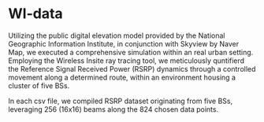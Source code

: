 # WI-data
Utilizing the public digital elevation model provided by the National Geographic Information Institute, in conjunction with Skyview by Naver Map, we executed a comprehensive simulation within an real urban setting.
Employing the Wireless Insite ray tracing tool, we meticulously quntifierd the Reference Signal Received Power (RSRP) dynamics through a controlled movement along a determined route, within an environment housing a cluster of five BSs.

In each csv file, we compiled RSRP dataset originating from five BSs, leveraging 256 (16x16) beams along the 824 chosen data points.
